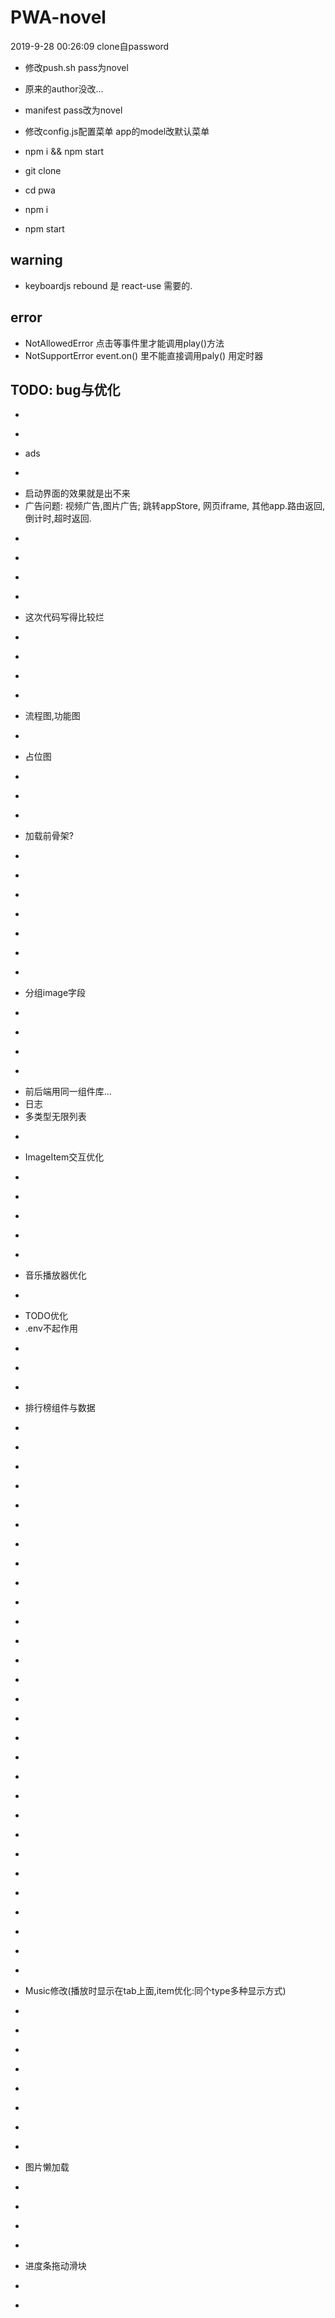 # PWA-novel
2019-9-28 00:26:09 clone自password

- 修改push.sh pass为novel
- 原来的author没改...
- manifest pass改为novel
- 修改config.js配置菜单 app的model改默认菜单
- npm i && npm start

- git clone
- cd pwa
- npm i
- npm start

## warning
- keyboardjs rebound 是 react-use 需要的.

## error
- NotAllowedError 点击等事件里才能调用play()方法
- NotSupportError event.on() 里不能直接调用paly() 用定时器

## TODO: bug与优化
- ~~~cache~~~
- ~~~fullscreen (video player)~~~
- ads
- ~~~阻止非pwa模式~~~
- 启动界面的效果就是出不来
- 广告问题: 视频广告,图片广告; 跳转appStore, 网页iframe, 其他app.路由返回,倒计时,超时返回.
- ~~~隐藏referer~~~
- ~~~host设置功能~~~
- ~~~access-token过期bug~~~
- ~~~软件锁~~~ ErrorBoundary里怎么触发Observe?
- 这次代码写得比较烂
- ~~~可视化编辑后台~~~
- ~~~章节详情,ui:上一页,下一页~~~
- ~~~开发请求log ~~~
- ~~~未匹配路由没提示~~~
- 流程图,功能图
- ~~~mongo后端接口~~~
- 占位图
- ~~~没global-store没缓存的问题~~~
- ~~~loader得改改.~~~
- ~~~需考虑缓存(size,ttl不是很必要)~~~
- 加载前骨架?
- ~~~page的URL的params解析~~~
- ~~~navi写到context~~~
- ~~~开发面板: 可移动/显示调试的参数~~~
- ~~~歌单里删除歌曲~~~
- ~~~音乐播放器放到外层 top: -1000px,自己写控制按钮~~~
- ~~~不使用橡皮筋效果,自己写(不然得有滚动的地方都加smooth类名~~ 反人类)better-scroll?~~~
- ~~~iframe看小说~~~
- 分组image字段
- ~~~picker和其他组件~~~
- ~~~本地记录~~~
- ~~~Navi渐变~~~
- ~~~手势返回~~~
- 前后端用同一组件库...
- 日志
- 多类型无限列表
- ~~~打包优化大小~~~
- ImageItem交互优化
- ~~~Home的tab路由变化~~~
- ~~~group单页根据name查询~~~
- ~~~统一用resource的model~~~
- ~~~onQueryChange 要放顶层? group fetch后调用一次?~~~
- ~~~重复render的bug group里就带数据? 先做resource的后台~~~
- 音乐播放器优化
- ~~~小窗播放m3u8~~~
- TODO优化
- .env不起作用
- ~~~后台用上react-ueditor~~~
- ~~~MySQL旧数据还原~~~
- ~~~react-use解决重复render问题?~~~
- 排行榜组件与数据
- ~~~持续更新小说~~~
- ~~~loader的逻辑优化~~~
- ~~~音乐的优化~~~
- ~~~filter收起~~~
- ~~~loader数据的保持~~~
- ~~~多层覆盖~~~
- ~~~启动用化~~~
- ~~~都放到root目录~~~
- ~~~image-line优化~~~
- ~~~group页参数处理~~~
- ~~~响应用户onpopstate事件 与 动画~~~
- ~~~存储前缀~~~
- ~~~history-record 书架~~~
- ~~~无限列表 下拉刷新/上拉加载~~~
- ~~~播放器事件~~~
- ~~~滑动删除~~~
- ~~~收藏与名单~~~
- ~~~收藏细化~~~
- ~~~goBack回到home而不是历史~~~
- ~~~iOS原生的前进后退手势会造成动画重复~~~
- ~~~搜索页面~~~
- ~~~起点型条件收缩~~~
- ~~~再次尝试手势返回~~~
- ~~~请求全屏~~~
- ~~~拖动快进~~~
- ~~~下一集~~~
- ~~~back()的bug,会到空白页~~~
- ~~~view变化时,底部tab选中有问题~~~
- ~~~记录视频进度(多p)~~~
- Music修改(播放时显示在tab上面,item优化:同个type多种显示方式)
- ~~~播放资源出错处理~~~
- ~~~频道图片字段~~~
- ~~~播放列表大于1才显示~~~
- ~~~标签显示的文章位置~~~
- ~~~播放器手势失败~~~
- ~~~组件~~~
- ~~~random列表文字自适应bug~~~
- ~~~safari 无法触发 seeked事件~~~
- 图片懒加载
- ~~~iphone安装底部有空隙~~~ body的height为100%pwa底部有缝隙,为100vh网页底部没有sticky
- ~~~播放器全屏有滚动条~~~
- ~~~自动播放~~~必须muted...
- ~~~点击标签跳转~~~
- 进度条拖动滑块
- ~~~初始化时的播放按钮~~~
- ~~~转场动画的逻辑bug~~~